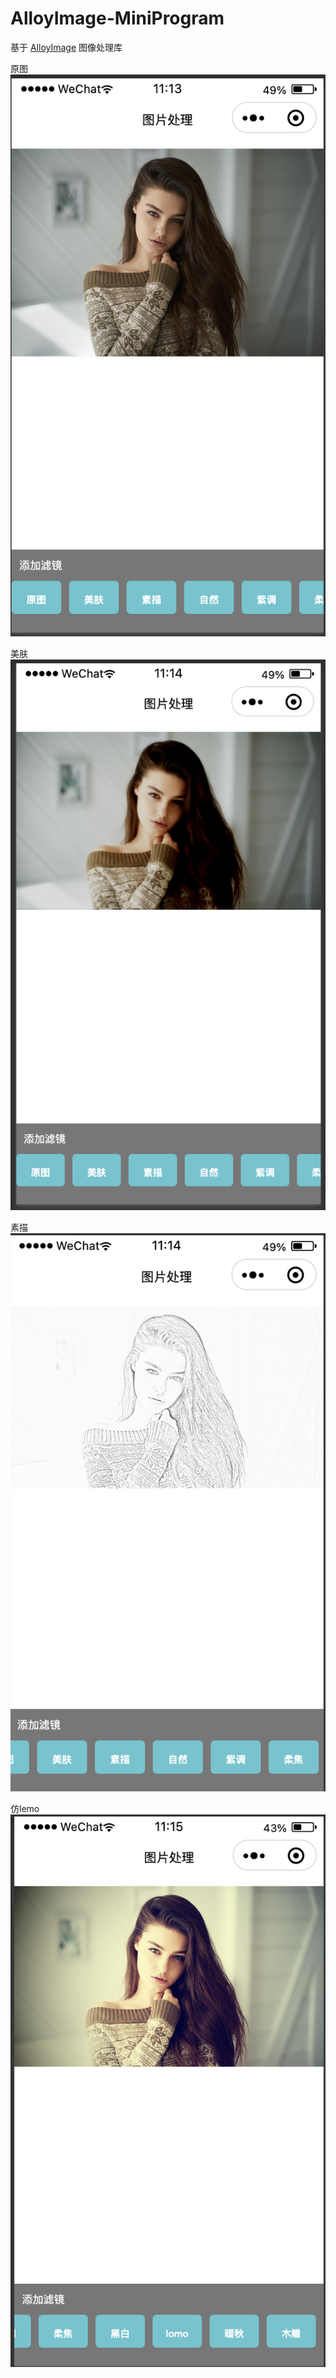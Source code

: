 # AlloyImage-MiniProgram

基于 [AlloyImage](https://github.com/AlloyTeam/AlloyImage) 图像处理库

原图
!['原图'](/images/img1.png)

美肤
!['美肤'](/images/img2.png)

素描
!['素描'](/images/img3.png)

仿lemo
!['lemo'](/images/img4.png)
